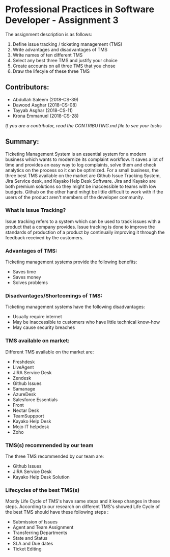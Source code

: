 # Professional Practices in Software Developer - Assignment 3

The assignment description is as follows:

1. Define issue tracking / ticketing management (TMS)
2. Write advantages and disadvantages of TMS
3. Write names of ten different TMS
4. Select any best three TMS and justify your choice
5. Create accounts on all three TMS that you chose
6. Draw the lifecyle of these three TMS

## Contributors:

- Abdullah Saleem (2018-CS-39)
- Dawood Asghar (2018-CS-08)
- Tayyab Asghar (2018-CS-11)
- Krona Emmanuel (2018-CS-28)

_If you are a contributor, read the CONTRIBUTING.md file to see your tasks_

## Summary:

Ticketing Management System is an essential system for a modern business which wants to modernize its complaint workflow. It saves a lot of time and provides an easy way to log complaints, solve them and check analytics on the process so it can be optimized. For a small business, the three best TMS available on the market are Github Issue Tracking System, Jira Service desk, and Kayako Help Desk Software. Jira and Kayako are both premium solutions so they might be inaccessible to teams with low budgets. Github on the other hand mihgt be little difficult to work with if the users of the product aren't members of the developer community.

### What is Issue Tracking?

Issue tracking refers to a system which can be used to track issues with a product that a company provides. Issue tracking is done to improve the standards of production of a product by continually improving it through the feedback received by the customers.

### Advantages of TMS:

Ticketing management systems provide the following benefits:

- Saves time
- Saves money
- Solves problems

### Disadvantages/Shortcomings of TMS:

Ticketing management systems have the following disadvantages:

- Usually require internet
- May be inaccessible to customers who have little technical know-how
- May cause security breaches

### TMS available on market:

Different TMS available on the market are:

- Freshdesk
- LiveAgent
- JIRA Service Desk
- Zendesk
- Github Issues
- Samanage
- AzureDesk
- Salesforce Essentials
- Front
- Nectar Desk
- TeamSuppport
- Kayako Help Desk
- Mojo IT helpdesk
- Zoho 

### TMS(s) recommended by our team

The three TMS recommended by our team are:

- Github Issues
- JIRA Service Desk
- Kayako Help Desk Solution

### Lifecycles of the best TMS(s)

Mostly Life Cycle of TMS's have same steps and it keep changes in these steps. According to our research on different TMS's showed Life Cycle of the best TMS should have these following steps :

- Submission of Issues
- Agent and Team Assignment
- Transferring Departments
- State and Status
- SLA and Due dates
- Ticket Editing
